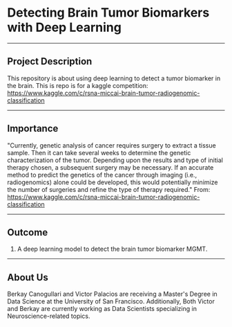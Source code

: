 # Detecting Brain Tumor Biomarkers with Deep Learning

----
Project Description
----

This repository is about using deep learning to detect a tumor biomarker in the brain.
This is repo is for a kaggle competition: https://www.kaggle.com/c/rsna-miccai-brain-tumor-radiogenomic-classification

----
Importance
----

"Currently, genetic analysis of cancer requires surgery to extract a tissue sample. Then it can take several weeks to determine the genetic characterization of the tumor. Depending upon the results and type of initial therapy chosen, a subsequent surgery may be necessary. If an accurate method to predict the genetics of the cancer through imaging (i.e., radiogenomics) alone could be developed, this would potentially minimize the number of surgeries and refine the type of therapy required." From: https://www.kaggle.com/c/rsna-miccai-brain-tumor-radiogenomic-classification

----
Outcome
----

1. A deep learning model to detect the brain tumor biomarker MGMT.

----
About Us
----
Berkay Canogullari and Victor Palacios are receiving a Master's Degree in Data Science at the University of San Francisco.
Additionally, Both Victor and Berkay are currently working as Data Scientists specializing in Neuroscience-related topics.

